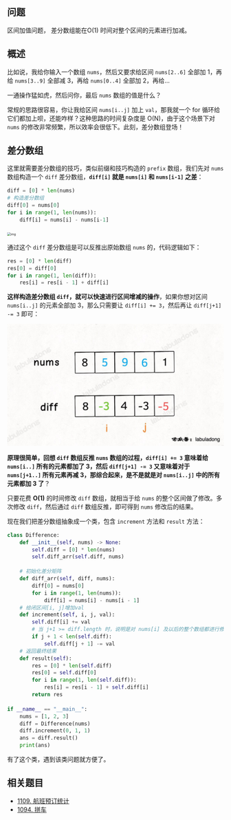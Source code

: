## 问题

区间加值问题， 差分数组能在O(1) 时间对整个区间的元素进行加减。

## 概述

比如说，我给你输入一个数组 `nums`，然后又要求给区间 `nums[2..6]` 全部加 1，再给 `nums[3..9]` 全部减 3，再给 `nums[0..4]` 全部加 2，再给…

一通操作猛如虎，然后问你，最后 `nums` 数组的值是什么？

常规的思路很容易，你让我给区间 `nums[i..j]` 加上 `val`，那我就一个 for 循环给它们都加上呗，还能咋样？这种思路的时间复杂度是 O(N)，由于这个场景下对 `nums` 的修改非常频繁，所以效率会很低下。此刻，差分数组登场！

## 差分数组

这里就需要差分数组的技巧，类似前缀和技巧构造的 `prefix` 数组，我们先对 `nums` 数组构造一个 `diff` 差分数组，**`diff[i]` 就是 `nums[i]` 和 `nums[i-1]` 之差**：

```python
diff = [0] * len(nums)
# 构造差分数组
diff[0] = nums[0]
for i in range(1, len(nums)):
    diff[i] = nums[i] - nums[i-1]
```

<img src="https://labuladong.github.io/algo/images/差分数组/2.jpeg" alt="img" style="zoom:50%;" />

通过这个 `diff` 差分数组是可以反推出原始数组 `nums` 的，代码逻辑如下：

```python
res = [0] * len(diff)
res[0] = diff[0]
for i in range(1, len(diff)):
    res[i] = res[i - 1] + diff[i]
```

**这样构造差分数组 `diff`，就可以快速进行区间增减的操作**，如果你想对区间 `nums[i..j]` 的元素全部加 3，那么只需要让 `diff[i] += 3`，然后再让 `diff[j+1] -= 3` 即可：

![img](https://raw.githubusercontent.com/kongyan66/Img-for-md/master/img/3.jpeg)

**原理很简单，回想 `diff` 数组反推 `nums` 数组的过程，`diff[i] += 3` 意味着给 `nums[i..]` 所有的元素都加了 3，然后 `diff[j+1] -= 3` 又意味着对于 `nums[j+1..]` 所有元素再减 3，那综合起来，是不是就是对 `nums[i..j]` 中的所有元素都加 3 了**？

只要花费 **O(1)** 的时间修改 `diff` 数组，就相当于给 `nums` 的整个区间做了修改。多次修改 `diff`，然后通过 `diff` 数组反推，即可得到 `nums` 修改后的结果。

现在我们把差分数组抽象成一个类，包含 `increment` 方法和 `result` 方法：

```python
class Difference:
    def __init__(self, nums) -> None:
        self.diff = [0] * len(nums)
        self.diff_arr(self.diff, nums)
        
    # 初始化差分矩阵
    def diff_arr(self, diff, nums):
        diff[0] = nums[0]
        for i in range(1, len(nums)):
            diff[i] = nums[i] - nums[i - 1]
    # 给闭区间[i, j]增加val
    def increment(self, i, j, val):
        self.diff[i] += val
        # 当 j+1 >= diff.length 时，说明是对 nums[i] 及以后的整个数组都进行修改，那么就不需要再给 diff 数组减 val 了。
        if j + 1 < len(self.diff):
            self.diff[j + 1] -= val
    # 返回最终结果
    def result(self):
        res = [0] * len(self.diff)
        res[0] = self.diff[0]
        for i in range(1, len(self.diff)):
            res[i] = res[i - 1] + self.diff[i]
        return res

if __name__ == "__main__":
    nums = [1, 2, 3]
    diff = Difference(nums)
    diff.increment(0, 1, 1)
    ans = diff.result()
    print(ans)
```

有了这个类，遇到该类问题就方便了。

## 相关题目

- [1109. 航班预订统计](https://leetcode.cn/problems/corporate-flight-bookings/)
- [1094. 拼车](https://leetcode.cn/problems/car-pooling/)